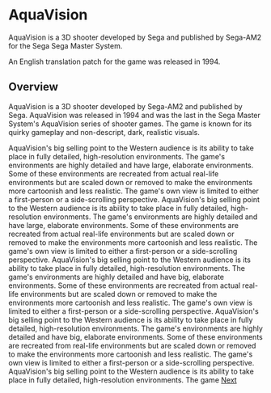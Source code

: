 # AquaVision

AquaVision is a 3D shooter developed by Sega and published by Sega-AM2 for the Sega Sega Master System.

An English translation patch for the game was released in 1994.

## Overview

AquaVision is a 3D shooter developed by Sega-AM2 and published by Sega. AquaVision was released in 1994 and was the last in the Sega Master System's AquaVision series of shooter games. The game is known for its quirky gameplay and non-descript, dark, realistic visuals.

AquaVision's big selling point to the Western audience is its ability to take place in fully detailed, high-resolution environments. The game's environments are highly detailed and have large, elaborate environments. Some of these environments are recreated from actual real-life environments but are scaled down or removed to make the environments more cartoonish and less realistic. The game's own view is limited to either a first-person or a side-scrolling perspective. AquaVision's big selling point to the Western audience is its ability to take place in fully detailed, high-resolution environments. The game's environments are highly detailed and have large, elaborate environments. Some of these environments are recreated from actual real-life environments but are scaled down or removed to make the environments more cartoonish and less realistic. The game's own view is limited to either a first-person or a side-scrolling perspective. AquaVision's big selling point to the Western audience is its ability to take place in fully detailed, high-resolution environments. The game's environments are highly detailed and have big, elaborate environments. Some of these environments are recreated from actual real-life environments but are scaled down or removed to make the environments more cartoonish and less realistic. The game's own view is limited to either a first-person or a side-scrolling perspective. AquaVision's big selling point to the Western audience is its ability to take place in fully detailed, high-resolution environments. The game's environments are highly detailed and have big, elaborate environments. Some of these environments are recreated from real-life environments but are scaled down or removed to make the environments more cartoonish and less realistic. The game's own view is limited to either a first-person or a side-scrolling perspective. AquaVision's big selling point to the Western audience is its ability to take place in fully detailed, high-resolution environments. The game
[Next](328.md)